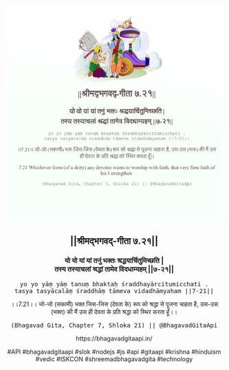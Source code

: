 <img src="../../asset/BG_7_21.png"/>
<center><h2>||श्रीमद्‍भगवद्‍-गीता ७.२१||</h2>
<h3>यो यो यां यां तनुं भक्तः श्रद्धयार्चितुमिच्छति |<br/>तस्य तस्याचलां श्रद्धां तामेव विदधाम्यहम् ||७-२१||</h3>
<pre>yo yo yāṃ yāṃ tanuṃ bhaktaḥ śraddhayārcitumicchati .<br/>tasya tasyācalāṃ śraddhāṃ tāmeva vidadhāmyaham ||7-21||</pre>
<p>।।7.21।। जो-जो (सकामी) भक्त जिस-जिस (देवता के) रूप को श्रद्धा से पूजना चाहता है, उस-उस (भक्त) की मैं उस ही देवता के प्रति श्रद्धा को स्थिर करता हूँ।।</p>
<pre>(Bhagavad Gita, Chapter 7, Shloka 21) || @BhagavadGitaApi</pre><p>https://bhagavadgitaapi.in/</p><p>#API #bhagavadgitaapi #slok #nodejs #js #api #gitaapi #krishna #hinduism #vedic #ISKCON #shreemadbhagavadgita #technology</p></center>